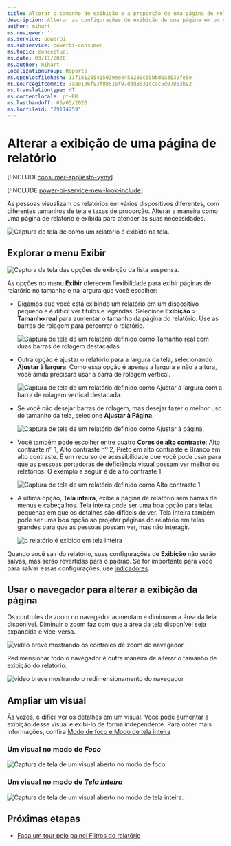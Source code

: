 ```yaml
---
title: Alterar o tamanho de exibição e a proporção de uma página de relatório
description: Alterar as configurações de exibição de uma página em um relatório do Power BI
author: mihart
ms.reviewer: ''
ms.service: powerbi
ms.subservice: powerbi-consumer
ms.topic: conceptual
ms.date: 03/11/2020
ms.author: mihart
LocalizationGroup: Reports
ms.openlocfilehash: 11f181285415039ee4455280c55bbd6a3539fe5e
ms.sourcegitcommit: 7aa0136f93f88516f97ddd8031ccac5d07863b92
ms.translationtype: HT
ms.contentlocale: pt-BR
ms.lasthandoff: 05/05/2020
ms.locfileid: "79114259"
---
```

# <a name="change-the-display-of-a-report-page"></a>Alterar a exibição de uma página de relatório

[!INCLUDE[consumer-appliesto-yyny](../includes/consumer-appliesto-yyny.md)]

[!INCLUDE [power-bi-service-new-look-include](../includes/power-bi-service-new-look-include.md)]

As pessoas visualizam os relatórios em vários dispositivos diferentes, com diferentes tamanhos de tela e taxas de proporção. Alterar a maneira como uma página de relatório é exibida para atender às suas necessidades.

![Captura de tela de como um relatório é exibido na tela.](media/end-user-report-view/power-bi-canvas.png)

## <a name="explore-the-view-menu"></a>Explorar o menu Exibir

![Captura de tela das opções de exibição da lista suspensa.](media/end-user-report-view/power-bi-viewmenu.png)


As opções no menu **Exibir** oferecem flexibilidade para exibir páginas de relatório no tamanho e na largura que você escolher:

- Digamos que você está exibindo um relatório em um dispositivo pequeno e é difícil ver títulos e legendas.  Selecione **Exibição** > **Tamanho real** para aumentar o tamanho da página do relatório. Use as barras de rolagem para percorrer o relatório.

    ![Captura de tela de um relatório definido como Tamanho real com duas barras de rolagem destacadas.](media/end-user-report-view/power-bi-view-actual.png)

- Outra opção é ajustar o relatório para a largura da tela, selecionando **Ajustar à largura**. Como essa opção é apenas a largura e não a altura, você ainda precisará usar a barra de rolagem vertical.

  ![Captura de tela de um relatório definido como Ajustar à largura com a barra de rolagem vertical destacada.](media/end-user-report-view/power-bi-view-width.png)

- Se você não desejar barras de rolagem, mas desejar fazer o melhor uso do tamanho da tela, selecione **Ajustar à Página**.

   ![Captura de tela de um relatório definido como Ajustar à página.](media/end-user-report-view/power-bi-view-fit.png)

- Você também pode escolher entre quatro **Cores de alto contraste**: Alto contraste nº 1, Alto contraste nº 2, Preto em alto contraste e Branco em alto contraste. É um recurso de acessibilidade que você pode usar para que as pessoas portadoras de deficiência visual possam ver melhor os relatórios. O exemplo a seguir é de alto contraste 1. 

    ![Captura de tela de um relatório definido como Alto contraste 1.](media/end-user-report-view/power-bi-contrast1.png)

- A última opção, **Tela inteira**, exibe a página de relatório sem barras de menus e cabeçalhos. Tela inteira pode ser uma boa opção para telas pequenas em que os detalhes são difíceis de ver.  Tela inteira também pode ser uma boa opção ao projetar páginas do relatório em telas grandes para que as pessoas possam ver, mas não interagir.  

    ![o relatório é exibido em tela inteira](media/end-user-report-view/power-bi-full-screen.png)

Quando você sair do relatório, suas configurações de **Exibição** não serão salvas, mas serão revertidas para o padrão. Se for importante para você para salvar essas configurações, use [indicadores](end-user-bookmarks.md).

## <a name="use-your-browser-to-change-page-display"></a>Usar o navegador para alterar a exibição da página

Os controles de zoom no navegador aumentam e diminuem a área da tela disponível. Diminuir o zoom faz com que a área da tela disponível seja expandida e vice-versa. 

![vídeo breve mostrando os controles de zoom do navegador](media/end-user-report-view/power-bi-zoom.png)

Redimensionar todo o navegador é outra maneira de alterar o tamanho de exibição do relatório. 

![vídeo breve mostrando o redimensionamento do navegador](media/end-user-report-view/power-bi-resize-browser.gif)

## <a name="zoom-in-on-a-visual"></a>Ampliar um visual
Às vezes, é difícil ver os detalhes em um visual. Você pode aumentar a exibição desse visual e exibi-lo de forma independente. Para obter mais informações, confira [Modo de foco e Modo de tela inteira](end-user-focus.md)

### <a name="a-visual-in-focus-mode"></a>Um visual no modo de *Foco*

![Captura de tela de um visual aberto no modo de foco.](media/end-user-report-view/power-bi-focus.png)

### <a name="a-visual-in-full-screen-mode"></a>Um visual no modo de *Tela inteira*
![Captura de tela de um visual aberto no modo de tela inteira.](media/end-user-report-view/power-bi-full-screen.png)

## <a name="next-steps"></a>Próximas etapas

* [Faça um tour pelo painel Filtros do relatório](end-user-report-filter.md)